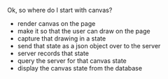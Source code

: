 Ok, so where do I start with canvas?
- render canvas on the page
- make it so that the user can draw on the page
- capture that drawing in a state
- send that state as a json object over to the server
- server records that state
- query the server for that canvas state
- display the canvas state from the database